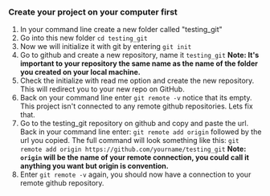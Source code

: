 ### Create your project on your computer first
1. In your command line create a new folder called "testing_git"
2. Go into this new folder `cd testing_git`
3. Now we will initialize it with git by entering `git init`
4. Go to github and create a new repository, name it `testing_git` **Note: It's important to your repository the same name as the name of the folder you created on your local machine.**
5. Check the initialize with read me option and create the new repository. This will redirect you to your new repo on GitHub.
6. Back on your command line enter `git remote -v` notice that its empty. This project isn't connected to any remote github repositories. Lets fix that.
7. Go to the testing_git repository on github and copy and paste the url. Back in your command line enter: `git remote add origin` followed by the url you copied. The full command will look something like this: `git remote add origin https://github.com/yourname/testing_git`
**Note: `origin` will be the name of your remote connection, you could call it anything you want but origin is convention.**
8. Enter `git remote -v` again, you should now have a connection to your remote github repository.  

